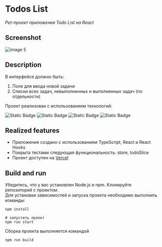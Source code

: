 # Todos List

_Pet-проект приложения Todo List на React_

## Screenshot
![image 5](https://github.com/user-attachments/assets/55f66fbb-d43e-4e65-9f28-8c9aa941520c)

## Description

В интерфейсе должно быть:

1. Поле для ввода новой задачи
2. Списки всех задач, невыполненных и выполненных задач (по отдельности)

Проект реализован с использованием технологий:

![Static Badge](https://img.shields.io/badge/HTML5-231572?style=for-the-badge&logo=HTML5&logoColor=ffffff&labelColor=E34F26&color=0B0B0B)
![Static Badge](https://img.shields.io/badge/css-%231572B6?style=for-the-badge&logo=css3&labelColor=%231572B6&color=%23121212)
![Static Badge](https://img.shields.io/badge/TypeScript-231572?style=for-the-badge&logo=TypeScript&logoColor=ffffff&labelColor=3178C6&color=0B0B0B)
![Static Badge](https://img.shields.io/badge/React-231572?style=for-the-badge&logo=React&logoColor=ffffff&labelColor=61DAFB&color=0B0B0B)

## Realized features

* Приложение создано с использованием TypeScript, React и React Hooks
* Покрыта тестами следующая функциональность: store, todoSlice
* Проект доступен на [Vercel](https://todo-nine-olive-60.vercel.app/)

## Build and run

Убедитесь, что у вас установлен Node.js и npm. Клонируйте репозиторий с проектом.\
Для установки зависимостей и запуска проекта необходимо выполнить команды:

```
npm install

# запустить проект
npm run start
```

Сборка проекта выполняется командой

```
npm run build
```
